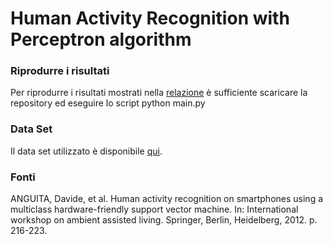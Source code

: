 # Human Activity Recognition with Perceptron algorithm



### Riprodurre i risultati

Per riprodurre i risultati mostrati nella [relazione](RelazioneAI.pdf) è sufficiente scaricare la repository ed eseguire lo script python main.py

### Data Set

Il data set utilizzato è disponibile [qui](http://archive.ics.uci.edu/ml/datasets/Human+Activity+Recognition+Using+Smartphones).

### Fonti

ANGUITA, Davide, et al. Human activity recognition on smartphones using a multiclass hardware-friendly support vector machine. In: International workshop on ambient assisted living. Springer, Berlin, Heidelberg, 2012. p. 216-223.
